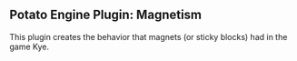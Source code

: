 ## Potato Engine Plugin: Magnetism

This plugin creates the behavior that magnets (or sticky blocks) had in the game Kye.
